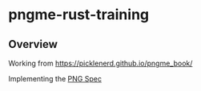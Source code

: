 # pngme-rust-training

## Overview

Working from <https://picklenerd.github.io/pngme_book/>

Implementing the [PNG Spec](http://www.libpng.org/pub/png/spec/1.2/PNG-Structure.html)

